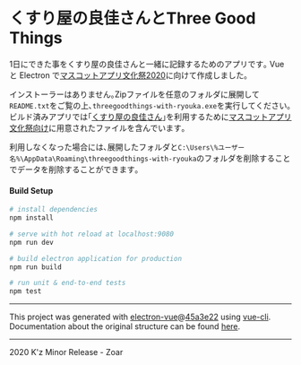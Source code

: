 # くすり屋の良佳さんとThree Good Things

1日にできた事をくすり屋の良佳さんと一緒に記録するためのアプリです｡
Vue と Electron で[マスコットアプリ文化祭2020](https://mascot-apps-contest.azurewebsites.net/2020/About)に向けて作成しました｡

インストーラーはありません｡Zipファイルを任意のフォルダに展開して`README.txt`をご覧の上､`threegoodthings-with-ryouka.exe`を実行してください｡
ビルド済みアプリでは｢[くすり屋の良佳さん](https://www.884ph.com/guidelines.html)｣を利用するために[マスコットアプリ文化祭向け](https://mascot-apps-contest.azurewebsites.net/2020/Awards)に用意されたファイルを含んでいます｡

利用しなくなった場合には､展開したフォルダと`C:\Users\%ユーザー名%\AppData\Roaming\threegoodthings-with-ryouka`のフォルダを削除することでデータを削除することができます｡

#### Build Setup

``` bash
# install dependencies
npm install

# serve with hot reload at localhost:9080
npm run dev

# build electron application for production
npm run build

# run unit & end-to-end tests
npm test


```

---

This project was generated with [electron-vue](https://github.com/SimulatedGREG/electron-vue)@[45a3e22](https://github.com/SimulatedGREG/electron-vue/tree/45a3e224e7bb8fc71909021ccfdcfec0f461f634) using [vue-cli](https://github.com/vuejs/vue-cli). Documentation about the original structure can be found [here](https://simulatedgreg.gitbooks.io/electron-vue/content/index.html).

---
2020 K'z Minor Release - Zoar